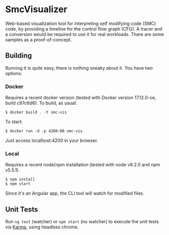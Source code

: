 # SmcVisualizer

Web-based visualization tool for interpreting self modifying code (SMC) code, by providing a timeline for the control flow graph (CFG). A tracer and a conversion would be required to use it for real workloads. There are some samples as a proof-of-concept.

## Building

Running it is quite easy, there is nothing sneaky about it. You have two options:

### Docker

Requires a recent docker version (tested with Docker version 17.12.0-ce, build c97c6d6). To build, as usual:

```
$ docker build . -t smc-vis
```

To start:

```
$ docker run -d -p 4200:80 smc-vis
```

Just access localhost:4200 in your browser.

### Local

Requires a recent node/npm installation (tested with node v9.2.0 and npm v5.5.1).

```
$ npm install
$ npm start
```

Since it's an Angular app, the CLI tool will watch for modified files.

## Unit Tests

Run `ng test` (watcher) or `npm start` (no watcher) to execute the unit tests via [Karma](https://karma-runner.github.io), using headless chrome.
